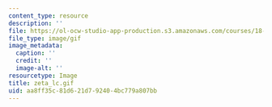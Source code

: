 ```yaml
---
content_type: resource
description: ''
file: https://ol-ocw-studio-app-production.s3.amazonaws.com/courses/18-013a-calculus-with-applications-spring-2005/aa8ff35c81d621d792404bc779a807bb_zeta_lc.gif
file_type: image/gif
image_metadata:
  caption: ''
  credit: ''
  image-alt: ''
resourcetype: Image
title: zeta_lc.gif
uid: aa8ff35c-81d6-21d7-9240-4bc779a807bb
---
```

